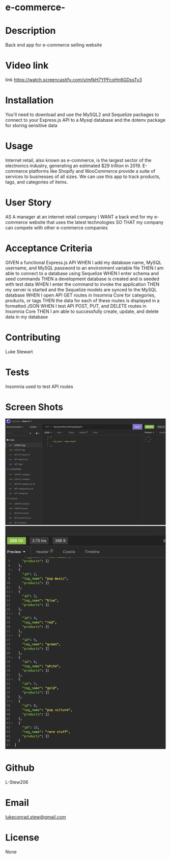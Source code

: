 # e-commerce-

# Description
Back end app for e-commerce selling website

# Video link

link https://watch.screencastify.com/v/mfkH7YPFcoHn6GDssTy3


# Installation 
You'll need to download and use the MySQL2 and Sequelize packages to connect to your Express.js API to a Mysql database and the dotenv package for storing sensitive data

# Usage 
Internet retail, also known as e-commerce, is the largest sector of the electronics industry, generating an estimated $29 trillion in 2019. E-commerce platforms like Shopify and WooCommerce provide a suite of services to businesses of all sizes. We can use this app to track products, tags, and categories of items.

# User Story 
AS A manager at an internet retail company
I WANT a back end for my e-commerce website that uses the latest technologies
SO THAT my company can compete with other e-commerce companies

# Acceptance Criteria 
GIVEN a functional Express.js API
WHEN I add my database name, MySQL username, and MySQL password to an environment variable file
THEN I am able to connect to a database using Sequelize
WHEN I enter schema and seed commands
THEN a development database is created and is seeded with test data
WHEN I enter the command to invoke the application
THEN my server is started and the Sequelize models are synced to the MySQL database
WHEN I open API GET routes in Insomnia Core for categories, products, or tags
THEN the data for each of these routes is displayed in a formatted JSON
WHEN I test API POST, PUT, and DELETE routes in Insomnia Core
THEN I am able to successfully create, update, and delete data in my database

# Contributing 
Luke Stewart

# Tests 
Insomnia used to test API routes

# Screen Shots 
![text](assets/1st.png)
![text](assets/2nd.png)


# Github
L-Stew206

# Email
lukeconrad.stew@gmail.com

# License
None
